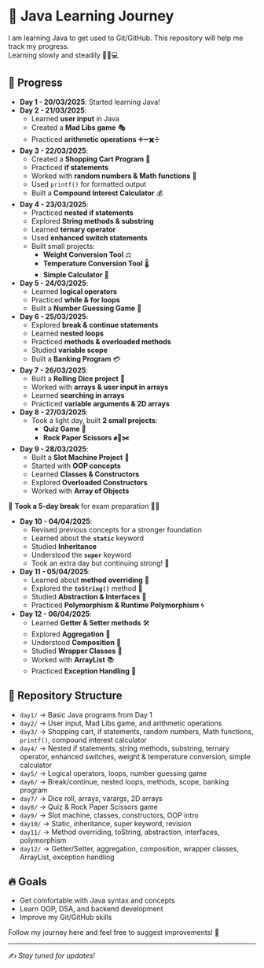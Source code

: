 # 🚀 Java Learning Journey

I am learning Java to get used to Git/GitHub. This repository will help me track my progress.\
Learning slowly and steadily 🚶‍♂️💻

## 📅 Progress

- **Day 1 - 20/03/2025**: Started learning Java!
- **Day 2 - 21/03/2025**:
  - Learned **user input** in Java
  - Created a **Mad Libs game** 🎭
  - Practiced **arithmetic operations** ➕➖✖️➗
- **Day 3 - 22/03/2025**:
  - Created a **Shopping Cart Program** 🛒
  - Practiced **if statements**
  - Worked with **random numbers & Math functions** 🎲
  - Used `printf()` for formatted output
  - Built a **Compound Interest Calculator** 💰
- **Day 4 - 23/03/2025**:
  - Practiced **nested if statements**
  - Explored **String methods & substring**
  - Learned **ternary operator**
  - Used **enhanced switch statements**
  - Built small projects:
    - **Weight Conversion Tool** ⚖️
    - **Temperature Conversion Tool** 🌡️
    - **Simple Calculator** 🧮
- **Day 5 - 24/03/2025**:
  - Learned **logical operators**
  - Practiced **while & for loops**
  - Built a **Number Guessing Game** 🔢
- **Day 6 - 25/03/2025**:
  - Explored **break & continue statements**
  - Learned **nested loops**
  - Practiced **methods & overloaded methods**
  - Studied **variable scope**
  - Built a **Banking Program** 💳
- **Day 7 - 26/03/2025**:
  - Built a **Rolling Dice project** 🎲
  - Worked with **arrays & user input in arrays**
  - Learned **searching in arrays**
  - Practiced **variable arguments & 2D arrays**
- **Day 8 - 27/03/2025**:
  - Took a light day, built **2 small projects**:
    - **Quiz Game 📝**
    - **Rock Paper Scissors ✊📄✂️**
- **Day 9 - 28/03/2025**:
  - Built a **Slot Machine Project** 🎰
  - Started with **OOP concepts**
  - Learned **Classes & Constructors**
  - Explored **Overloaded Constructors**
  - Worked with **Array of Objects**

📌 **Took a 5-day break** for exam preparation 🧠📖

- **Day 10 - 04/04/2025**:
  - Revised previous concepts for a stronger foundation
  - Learned about the **`static`** keyword
  - Studied **Inheritance**
  - Understood the **`super`** keyword
  - Took an extra day but continuing strong! 💪
- **Day 11 - 05/04/2025**:
  - Learned about **method overriding** 🔁
  - Explored the **`toString()`** method 🧾
  - Studied **Abstraction & Interfaces** 📄
  - Practiced **Polymorphism & Runtime Polymorphism** 🌀
- **Day 12 - 06/04/2025**:
  - Learned **Getter & Setter methods** 🛠️
  - Explored **Aggregation** 🔗
  - Understood **Composition** 🧱
  - Studied **Wrapper Classes** 🧊
  - Worked with **ArrayList** 📚
  - Practiced **Exception Handling** 🚨

## 📂 Repository Structure

- `day1/` → Basic Java programs from Day 1
- `day2/` → User input, Mad Libs game, and arithmetic operations
- `day3/` → Shopping cart, if statements, random numbers, Math functions, `printf()`, compound interest calculator
- `day4/` → Nested if statements, string methods, substring, ternary operator, enhanced switches, weight & temperature conversion, simple calculator
- `day5/` → Logical operators, loops, number guessing game
- `day6/` → Break/continue, nested loops, methods, scope, banking program
- `day7/` → Dice roll, arrays, varargs, 2D arrays
- `day8/` → Quiz & Rock Paper Scissors game
- `day9/` → Slot machine, classes, constructors, OOP intro
- `day10/` → Static, inheritance, super keyword, revision
- `day11/` → Method overriding, toString, abstraction, interfaces, polymorphism
- `day12/` → Getter/Setter, aggregation, composition, wrapper classes, ArrayList, exception handling

## 🔥 Goals

- Get comfortable with Java syntax and concepts
- Learn OOP, DSA, and backend development
- Improve my Git/GitHub skills

Follow my journey here and feel free to suggest improvements! 🚀

---

✍️ *Stay tuned for updates!*

